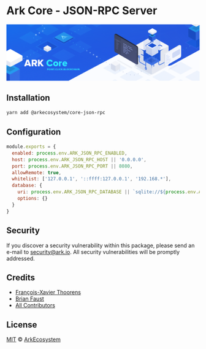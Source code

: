 # Ark Core - JSON-RPC Server

<p align="center">
    <img src="../../banner.png?sanitize=true" />
</p>

## Installation

```bash
yarn add @arkecosystem/core-json-rpc
```

## Configuration

```js
module.exports = {
  enabled: process.env.ARK_JSON_RPC_ENABLED,
  host: process.env.ARK_JSON_RPC_HOST || '0.0.0.0',
  port: process.env.ARK_JSON_RPC_PORT || 8080,
  allowRemote: true,
  whitelist: ['127.0.0.1', '::ffff:127.0.0.1', '192.168.*'],
  database: {
    uri: process.env.ARK_JSON_RPC_DATABASE || `sqlite://${process.env.ARK_PATH_DATA}/database/json-rpc.sqlite`,
    options: {}
  }
}
```

## Security

If you discover a security vulnerability within this package, please send an e-mail to security@ark.io. All security vulnerabilities will be promptly addressed.

## Credits

- [François-Xavier Thoorens](https://github.com/fix)
- [Brian Faust](https://github.com/faustbrian)
- [All Contributors](../../../../contributors)

## License

[MIT](LICENSE) © [ArkEcosystem](https://ark.io)
